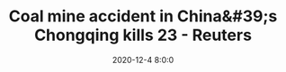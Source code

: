 ---
"title": "Coal mine accident in China&amp;#39;s Chongqing kills 23 - Reuters"
"date": "2020-12-4 8:0:0"
"feed_name": "GOOGLENEWSMINING"
"feed_website": "https://news.google.com/search?q=mining%2Bincident&hl=en-US&gl=US&ceid=US:en"
"feed_rss": "https://news.google.com/rss/search?q=mining%2Bincident&hl=en-US&gl=US&ceid=US:en"
"link": "https://jp.reuters.com/article/instant-article/idUSKBN28F062"
"file": "_posts/2021-1-1-8267ce755d6dbcb5522cd38d1fc208cef5815d9c.md"
"accident": "1"
"drilling": "1"
"dead": "23"
"injured": "0"
---